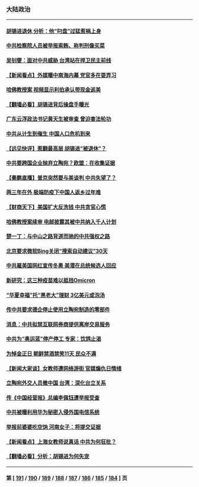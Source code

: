 ### 大陆政治
---
#### [胡锡进退休 分析：他“叼盘”过猛惹祸上身](../../pages/ncid277/n13444866.md) 
#### [中共检察院人员被举报索贿、称判刑像买菜](../../pages/ncid277/n13444747.md) 
#### [吴钊燮：面对中共威胁 台湾站在捍卫民主前线](../../pages/ncid277/n13444712.md) 
#### [【新闻看点】外媒曝中南海内幕 党官多在耍弄习](../../pages/ncid277/n13444459.md) 
#### [哈佛教授案 视频显示利伯承认带现金返美](../../pages/ncid277/n13444553.md) 
#### [【翻墙必看】胡锡进背后操盘手曝光](../../pages/ncid277/n13444614.md) 
#### [广东云浮政法书记黄天生被审查 曾迫害法轮功](../../pages/ncid277/n13444639.md) 
#### [中共从计生到催生 中国人口危机到来](../../pages/ncid277/n13444571.md) 
#### [【远见快评】惹翻最高层 胡锡进“被退休”？](../../pages/ncid277/n13444474.md) 
#### [中共要跨国企业抛弃立陶宛？欧盟：在收集证据](../../pages/ncid277/n13444301.md) 
#### [【秦鹏直播】普京突然要与美谈判 中共失望了？](../../pages/ncid277/n13444464.md) 
#### [两三年在外 极端防疫下中国人返乡过年难](../../pages/ncid277/n13441940.md) 
#### [【财商天下】美国扩大反洗钱 中共贪官心慌](../../pages/ncid277/n13443928.md) 
#### [哈佛教授案续审 电邮披露其被中共纳入千人计划](../../pages/ncid277/n13444375.md) 
#### [楚一丁：与中山之路背道而驰的中共强权之路](../../pages/ncid277/n13437270.md) 
#### [北京要求微软Bing关闭“搜索自动建议”30天](../../pages/ncid277/n13444165.md) 
#### [中共雇美国网红宣传冬奥 美潜在总统候选人回应](../../pages/ncid277/n13443965.md) 
#### [新研究：这三种疫苗难以抵挡Omicron](../../pages/ncid277/n13444108.md) 
#### [“华夏幸福”托“黑老大”理财 3亿美元或泡汤](../../pages/ncid277/n13444016.md) 
#### [传中共要求德企停止使用立陶宛制造的零部件](../../pages/ncid277/n13444024.md) 
#### [消息：中共拟禁互联网券商提供离岸交易服务](../../pages/ncid277/n13443852.md) 
#### [中共为“奥运蓝”停产停工 专家：饮鸩止渴](../../pages/ncid277/n13443773.md) 
#### [为悼金正日 朝鲜禁酒禁笑11天 民众不满](../../pages/ncid277/n13443454.md) 
#### [【新闻大家谈】女教师遭网络游街 官媒煽仇日情绪](../../pages/ncid277/n13443420.md) 
#### [立陶宛外交人员撤中国 台湾：深化台立关系](../../pages/ncid277/n13443175.md) 
#### [传《中国经营报》总编李佩钰遭举报受查](../../pages/ncid277/n13443248.md) 
#### [中共被曝利用华为秘密入侵外国电信系统](../../pages/ncid277/n13442819.md) 
#### [举报前婆婆吃空饷 河南女子：将提交证据](../../pages/ncid277/n13443024.md) 
#### [【新闻看点】上海女教师说真话 中共为何狂批？](../../pages/ncid277/n13442107.md) 
#### [【翻墙必看】分析：胡锡进为何失宠](../../pages/ncid277/n13442577.md) 

---
#### 第 [ [191](./191.md) / [190](./190.md) / [189](./189.md) / [188](./188.md) / [187](./187.md) / [186](./186.md) / [185](./185.md) / [184](./184.md) ] 页
